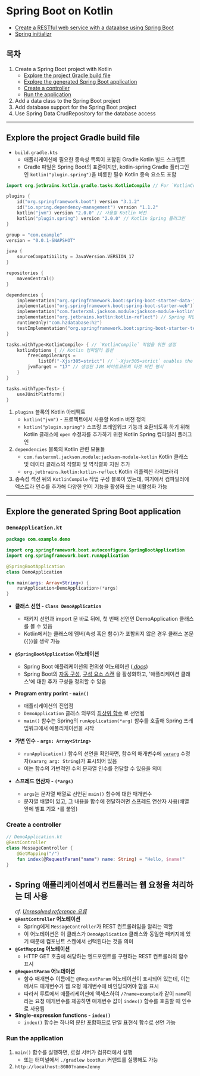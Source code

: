# Spring Boot on Kotlin

- [Create a RESTful web service with a dataabse using Spring Boot](https://kotlinlang.org/docs/jvm-create-project-with-spring-boot.html)
- [Spring initializr](https://start.spring.io)

## 목차

1. Create a Spring Boot project with Kotlin
    - [Explore the project Gradle build file](#explore-the-project-gradle-build-file)
    - [Explore the generated Spring Boot application](#explore-the-generated-spring-boot-application)
    - [Create a controller](#create-a-controller)
    - [Run the application](#run-the-application)
2. Add a data class to the Spring Boot project
3. Add database support for the Spring Boot project
4. Use Spring Data CrudRepository for the database access

---

## Explore the project Gradle build file

- `build.gradle.kts`
    - 애플리케이션에 필요한 종속성 목록이 포함된 Gradle Kotlin 빌드 스크립트
    - Gradle 파일은 Spring Boot의 표준이지만, kotlin-spring Gradle 플러그인인 `kotlin("plugin.spring")`을 비롯한 필수
      Kotlin 종속 요소도 포함

```kts
import org.jetbrains.kotlin.gradle.tasks.KotlinCompile // For `KotlinCompile` task below

plugins {
    id("org.springframework.boot") version "3.1.2"
    id("io.spring.dependency-management") version "1.1.2"
    kotlin("jvm") version "2.0.0" // 사용할 Kotlin 버전
    kotlin("plugin.spring") version "2.0.0" // Kotlin Spring 플러그인
}

group = "com.example"
version = "0.0.1-SNAPSHOT"

java {
    sourceCompatibility = JavaVersion.VERSION_17
}

repositories {
    mavenCentral()
}

dependencies {
    implementation("org.springframework.boot:spring-boot-starter-data-jdbc")
    implementation("org.springframework.boot:spring-boot-starter-web")
    implementation("com.fasterxml.jackson.module:jackson-module-kotlin") // JSON 작업을 위한 Kotlin용 Jackson 익스텐션
    implementation("org.jetbrains.kotlin:kotlin-reflect") // Spring 작업에 필요한 Kotlin reflection library
    runtimeOnly("com.h2database:h2")
    testImplementation("org.springframework.boot:spring-boot-starter-test")
}

tasks.withType<KotlinCompile> { // `KotlinCompile` 작업을 위한 설정
    kotlinOptions { // Kotlin 컴파일러 옵션
        freeCompilerArgs =
            listOf("-Xjsr305=strict") // `-Xjsr305=strict` enables the strict mode for JSR-305 annotations
        jvmTarget = "17" // 생성된 JVM 바이트코드의 타겟 버전 명시 
    }
}

tasks.withType<Test> {
    useJUnitPlatform()
}
```

1. `plugins` 블록의 Kotlin 아티팩트
    - `kotlin("jvm")` - 프로젝트에서 사용할 Kotlin 버전 정의
    - `kotlin("plugin.spring")` 스프링 프레임워크 기능과 호환되도록 하기 위해 Kotlin 클래스에 `open` 수정자를 추가하기 위한 Kotlin
      Spring 컴파일러 플러그인
2. `dependencies` 블록의 Kotlin 관련 모듈들
    - `com.fasterxml.jackson.module:jackson-module-kotlin` Kotlin 클래스 및 데이터 클래스의 직렬화 및 역직렬화 지원 추가
    - `org.jetbrains.kotlin:kotlin-reflect` Kotlin 리플렉션 라이브러리
3. 종속성 섹션 뒤의 `KotlinCompile` 작업 구성 블록이 있는데, 여기에서 컴파일러에 엑스트라 인수를 추가해 다양한 언어 기능을 활성화 또는 비활성화 가능

---

## Explore the generated Spring Boot application

### `DemoApplication.kt`

```kotlin
package com.example.demo

import org.springframework.boot.autoconfigure.SpringBootApplication
import org.springframework.boot.runApplication

@SpringBootApplication
class DemoApplication

fun main(args: Array<String>) {
    runApplication<DemoApplication>(*args)
}
```

- **클래스 선언 - `Class DemoApplication`**
    - 패키지 선언과 import 문 바로 뒤에, 첫 번째 선언인 DemoApplication 클래스를 볼 수 있음
    - Kotlin에서는 클래스에 멤버(속성 혹은 함수)가 포함되지 않은 경우 클래스 본문(`{}`)을 생략 가능

- **`@SpringBootApplication` 어노테이션**
    - Spring Boot 애플리케이션의 편의성 어노테이션 ([
      _docs_](https://docs.spring.io/spring-boot/reference/using/using-the-springbootapplication-annotation.html#using.using-the-springbootapplication-annotation))
    - Spring
      Boot의 [자동 구성](https://docs.spring.io/spring-boot/reference/using/auto-configuration.html#using.auto-configuration),
      [구성 요소 스캔](https://docs.spring.io/spring-framework/docs/current/javadoc-api/org/springframework/context/annotation/ComponentScan.html)
      을 활성화하고, '애플리케이션 클래스'에 대한 추가 구성을 정의할 수 있음

- **Program entry porint - `main()`**
    - 애플리케이션의 진입점
    - `DemoApplication` 클래스 외부의 [최상위 함수](https://kotlinlang.org/docs/functions.html#local-functions)
      로
      선언됨
    - `main()` 함수는 Spring의 `runApplication(*arg)` 함수를 호출해 Spring 프레임워크에서 애플리케이션을 시작

- **가변 인수 - `args: Array<String>`**
    - `runApplication()` 함수의 선언을 확인하면, 함수의
      매개변수에 [`vararg`](https://kotlinlang.org/docs/functions.html#explicit-return-types)
      수정자(`vararg arg: String`)가 표시되어 있음
    - 이는 함수의 가변적인 수의 문자열 인수를 전달할 수 있음을 의미

- **스프레드 연산자 - `(*args)`**
    - `args`는 문자열 배열로 선언된 `main()` 함수에 대한 매개변수
    - 문자열 배열이 있고, 그 내용을 함수에 전달하려면 스프레드 연산자 사용(배열 앞에 별표 기호 `*`를 붙임)

### Create a controller

```kotlin
// DemoApplication.kt
@RestController
class MessageController {
    @GetMapping("/")
    fun index(@RequestParam("name") name: String) = "Hello, $name!"
}
```

- Spring 애플리케이션에서 컨트롤러는 웹 요청을 처리하는 데 사용
    -
    _cf. [Unresolved reference 오류](https://medium.com/@songforthemute/unresolved-reference-web-6fd6ca60139c)_
- **`@RestController` 어노테이션**
    - Spring에게 `MessageController`가 REST 컨트롤러임을 알리는 역할
    - 이 어노테이션은 이 클래스가 `DemoApplication` 클래스와 동일한 패키지에 있기 때문에 컴포넌트 스캔에서 선택된다는 것을 의미
- **`@GetMapping` 어노테이션**
    - HTTP GET 호출에 해당하는 엔드포인트를 구현하는 REST 컨트롤러의 함수 표시
- **`@RequestParam` 어노테이션**
    - 함수 매개변수 이름에는 `@RequestParam` 어노테이션이 표시되어 있는데, 이는 메서드 매개변수가 웹 요펑 매개변수에 바인딩되어야 함을 표시
    - 따라서 루트에서 애플리케이션에 액세스하여 `/?name=example`과 같이 `name`이라는 요청 매개변수를 제공하면 매개변수 값이 `index()` 함수를 호출할
      때 인수로 사용됨
- **Single-expression functions - `index()`**
    - `index()` 함수는 하나의 문만 포함하므로 단일 표현식 함수로 선언 가능

### Run the application

1. `main()` 함수를 실행하면, 로컬 서버가 컴퓨터에서 실행
    - 또는 터미널에서 `./gradlew bootRun` 커맨드를 실행해도 가능
2. `http://localhost:8080?name=Jenny`